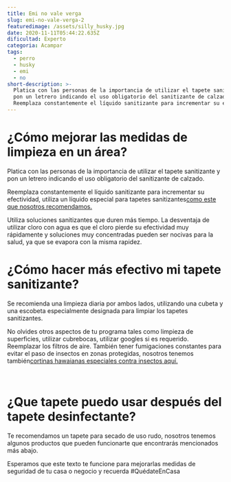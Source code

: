 ```yaml
---
title: Emi no vale verga
slug: emi-no-vale-verga-2
featuredimage: /assets/silly_husky.jpg
date: 2020-11-11T05:44:22.635Z
dificultad: Experto
categoria: Acampar
tags:
  - perro
  - husky
  - emi
  - no
short-description: >-
  Platica con las personas de la importancia de utilizar el tapete sanitizante y
  pon un letrero indicando el uso obligatorio del sanitizante de calzado.
  Reemplaza constantemente el líquido sanitizante para incrementar su efectividad
---
```

# ¿Cómo mejorar las medidas de limpieza en un área?



Platica con las personas de la importancia de utilizar el tapete sanitizante y pon un letrero indicando el uso obligatorio del sanitizante de calzado.

Reemplaza constantemente el líquido sanitizante para incrementar su efectividad, utiliza un líquido especial para tapetes sanitizantes[como este que nosotros recomendamos.](https://www.tapetedehulesanitizante.com/liquido-desinfectante-para-tapetes-sanitizantes)

Utiliza soluciones sanitizantes que duren más tiempo. La desventaja de utilizar cloro con agua es que el cloro pierde su efectividad muy rápidamente y soluciones muy concentradas pueden ser nocivas para la salud, ya que se evapora con la misma rapidez.



# ¿Cómo hacer más efectivo mi tapete sanitizante?



Se recomienda una limpieza diaria por ambos lados, utilizando una cubeta y una escobeta especialmente designada para limpiar los tapetes sanitizantes.



No olvides otros aspectos de tu programa tales como limpieza de superficies, utilizar cubrebocas, utilizar googles si es requerido. Reemplazar los filtros de aire. También tener fumigaciones constantes para evitar el paso de insectos en zonas protegidas, nosotros tenemos también[cortinas hawaianas especiales contra insectos aquí.](https://www.corthw.com/productos/ch-insectos)

‍

# ¿Que tapete puedo usar después del tapete desinfectante?

Te recomendamos un tapete para secado de uso rudo, nosotros tenemos algunos productos que pueden funcionarte que encontrarás mencionados más abajo.



Esperamos que este texto te funcione para mejorarlas medidas de seguridad de tu casa o negocio y recuerda #QuédateEnCasa